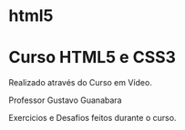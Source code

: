 # html5
<h1>Curso HTML5 e CSS3</h1>
<p>Realizado através do Curso em Vídeo.</p>
<p>Professor Gustavo Guanabara</p>
<p>Exercicios e Desafios feitos durante o curso.</p>